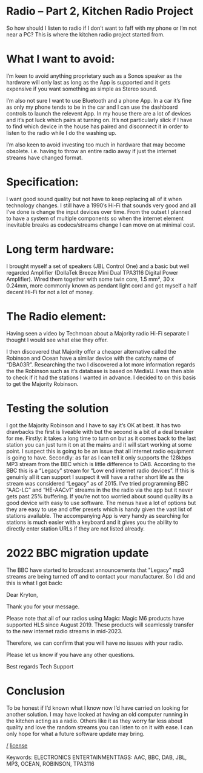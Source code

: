 Radio – Part 2, Kitchen Radio Project
=======
So how should I listen to radio if I don’t want to faff with my phone or I’m not near a PC? This is where the kitchen radio project started from.

# What I want to avoid:
I’m keen to avoid anything proprietary such as a Sonos speaker as the hardware will only last as long as the App is supported and it gets expensive if you want something as simple as Stereo sound.

I’m also not sure I want to use Bluetooth and a phone App. In a car it’s fine as only my phone tends to be in the car and I can use the dashboard controls to launch the relevent App. In my house there are a lot of devices and it’s pot luck which pairs at turning on. It’s not particularly slick if I have to find which device in the house has paired and disconnect it in order to listen to the radio while I do the washing up.

I’m also keen to avoid investing too much in hardware that may become obsolete. i.e. having to throw an entire radio away if just the internet streams have changed format.

# Specification:
I want good sound quality but not have to keep replacing all of it when technology changes. I still have a 1990’s Hi-Fi that sounds very good and all I’ve done is change the input devices over time. From the outset I planned to have a system of multiple components so when the internet element inevitable breaks as codecs/streams change I can move on at minimal cost.

# Long term hardware:
I brought myself a set of speakers (JBL Control One) and a basic but well regarded Amplifier (DollaTek Breeze Mini Dual TPA3116 Digital Power Amplifier). Wired them together with some twin core, 1.5 mm², 30 x 0.24mm, more commonly known as pendant light cord and got myself a half decent Hi-Fi for not a lot of money.

# The Radio element:
Having seen a video by Techmoan about a Majority radio Hi-Fi separate I thought I would see what else they offer.

I then discovered that Majority offer a cheaper alternative called the Robinson and Ocean have a similar device with the catchy name of “DBA03R”. Researching the two I discovered a lot more information regards the the Robinson such as it’s database is based on MediaU. I was then able to check if it had the stations I wanted in advance. I decided to on this basis to get the Majority Robinson.

# Testing the solution
I got the Majority Robinson and I have to say it’s OK at best. It has two drawbacks the first is liveable with but the second is a bit of a deal breaker for me. 
Firstly: it takes a long time to turn on but as it comes back to the last station you can just turn it on at the mains and it will start working at some point. I suspect this is going to be an issue that all internet radio equipment is going to have. 
Secondly: as far as I can tell it only supports the 128kbps MP3 stream from the BBC which is little difference to DAB. According to the BBC this is a “Legacy” stream for “Low end internet radio devices”. If this is genuinly all it can support I suspect it will have a rather short life as the stream was considered “Legacy” as of 2015. I’ve tried programming BBC “AAC-LC” and “HE-AACv1” streams in the the radio via the app but it never gets past 25% buffering. If you’re not too worried about sound quality its a good device with easy to use software. The menus have a lot of options but they are easy to use and offer presets which is handy given the vast list of stations available. The accompanying App is very handy as searching for stations is much easier with a keyboard and it gives you the ability to directly enter station URLs if they are not listed already.

# 2022 BBC migration update
The BBC have started to broadcast announcements that "Legacy" mp3 streams are being turned off and to contact your manufacturer. So I did and this is what I got back:

   Dear Kryton,
 
   Thank you for your message.
 
   Please note that all of our radios using Magic: Magic M6 products have supported HLS since August 2019. These products will seamlessly transfer to the new internet radio streams in mid-2023.
 
   Therefore, we can confirm that you will have no issues with your radio.
 
   Please let us know if you have any other questions.
 
   Best regards
   Tech Support


# Conclusion
To be honest if I’d known what I know now I’d have carried on looking for another solution. I may have looked at having an old computer running in the kitchen acting as a radio. Others like it as they worry far less about quality and love the random streams you can listen to on it with ease. I can only hope for what a future software update may bring.

[/](/)
[license](/LICENSE)

Keywords: ELECTRONICS ENTERTAINMENTTAGS: AAC, BBC, DAB, JBL, MP3, OCEAN, ROBINSON, TPA3116